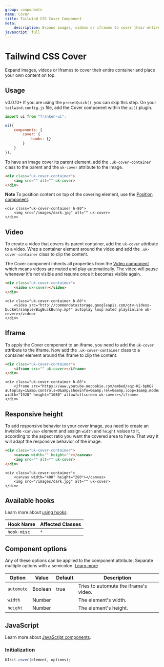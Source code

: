 ```yaml
---
group: components
name: Cover
title: Tailwind CSS Cover Component
meta:
    description: Expand images, videos or iframes to cover their entire container and place your own content on top.
javascript: full
---
```


# Tailwind CSS Cover

<p class="mt-2 text-xl text-muted-foreground">
    Expand images, videos or iframes to cover their entire container and place your own content on top.
</p>

## Usage

<span class="uk-badge uk-badge-danger">v0.0.10+</span> If you are using the `presetQuick()`, you can skip this step. On your `tailwind.config.js` file, add the Cover component within the `ui()` plugin.

```javascript
import ui from "franken-ui";

ui({
    components: {
        cover: {
            hooks: {}
        }
    }
}),
```

To have an image cover its parent element, add the `.uk-cover-container` class to the parent and the `uk-cover` attribute to the image.

```html
<div class="uk-cover-container">
    <img src="" alt="" uk-cover>
</div>
```

**Note** To position content on top of the covering element, use the [Position component](position.md).

```example
<div class="uk-cover-container h-80">
    <img src="/images/dark.jpg" alt="" uk-cover>
</div>
```


## Video

To create a video that covers its parent container, add the `uk-cover` attribute to a video. Wrap a container element around the video and add the `.uk-cover-container` class to clip the content.

The Cover component inherits all properties from the [Video component](video.md) which means videos are muted and play automatically. The video will pause whenever it's not visible and resume once it becomes visible again.

```html
<div class="uk-cover-container">
    <video uk-cover></video>
</div>
```

```example
<div class="uk-cover-container h-80">
    <video src="http://commondatastorage.googleapis.com/gtv-videos-bucket/sample/BigBuckBunny.mp4" autoplay loop muted playsinline uk-cover></video>
</div>
```


## Iframe

To apply the Cover component to an iframe, you need to add the `uk-cover` attribute to the iframe. Now add the `.uk-cover-container` class to a container element around the iframe to clip the content.

```html
<div class="uk-cover-container">
    <iframe src="" uk-cover></iframe>
</div>
```

```example
<div class="uk-cover-container h-80">
    <iframe src="https://www.youtube-nocookie.com/embed/aqz-KE-bpKQ?autoplay=1&amp;controls=0&amp;showinfo=0&amp;rel=0&amp;loop=1&amp;modestbranding=1&amp;wmode=transparent" width="1920" height="1080" allowfullscreen uk-cover></iframe>
</div>
```


## Responsive height

To add responsive behavior to your cover image, you need to create an invisible `<canvas>` element and assign `width` and `height` values to it, according to the aspect ratio you want the covered area to have. That way it will adapt the responsive behavior of the image.

```html
<div class="uk-cover-container">
    <canvas width="" height=""></canvas>
    <img src="" alt="" uk-cover>
</div>
```

```example
<div class="uk-cover-container">
    <canvas width="400" height="200"></canvas>
    <img src="/images/dark.jpg" alt="" uk-cover>
</div>
```

## Available hooks

Learn more about [using hooks](hooks.md).

| Hook Name   | Affected Classes |
|-------------|------------------|
| `hook-misc` | `*`              |

## Component options

Any of these options can be applied to the component attribute. Separate multiple options with a semicolon. [Learn more](javascript.md#component-configuration)

| Option     | Value   | Default | Description                           |
|------------|---------|---------|---------------------------------------|
| `automute` | Boolean | true    | Tries to automute the iframe's video. |
| `width`    | Number  |         | The element's width.                  |
| `height`   | Number  |         | The element's height.                 |


## JavaScript

Learn more about [JavaScript components](javascript.md#programmatic-use).

### Initialization

```javascript
UIkit.cover(element, options);
```
